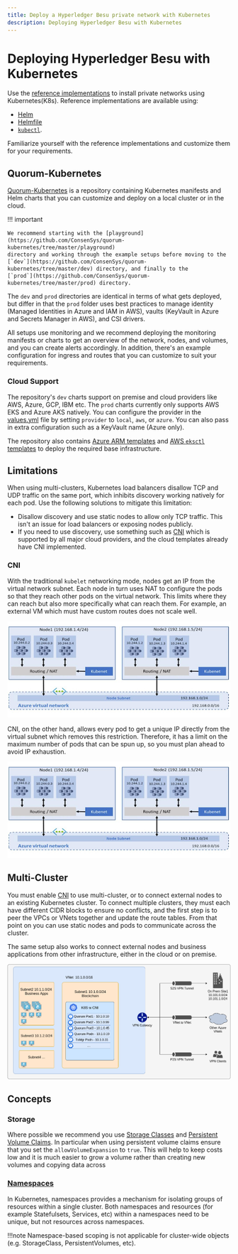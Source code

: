 ```yaml
---
title: Deploy a Hyperledger Besu private network with Kubernetes
description: Deploying Hyperledger Besu with Kubernetes
---
```


# Deploying Hyperledger Besu with Kubernetes

Use the [reference implementations](https://github.com/ConsenSys/besu-kubernetes) to install
private networks using Kubernetes(K8s). Reference implementations are available using:

* [Helm](https://github.com/ConsenSys/quorum-kubernetes/tree/master/dev)
* [Helmfile](https://github.com/roboll/helmfile)
* [`kubectl`](https://github.com/ConsenSys/besu-kubernetes/tree/master/playground/kubectl).

Familiarize yourself with the reference implementations and customize them for your requirements.

## Quorum-Kubernetes

[Quorum-Kubernetes](https://github.com/ConsenSys/quorum-Kubernetes) is a repository containing Kubernetes manifests and
Helm charts that you can customize and deploy on a local cluster or in the cloud.

!!! important

    We recommend starting with the [playground](https://github.com/ConsenSys/quorum-kubernetes/tree/master/playground)
    directory and working through the example setups before moving to the
    [`dev`](https://github.com/ConsenSys/quorum-kubernetes/tree/master/dev) directory, and finally to the
    [`prod`](https://github.com/ConsenSys/quorum-kubernetes/tree/master/prod) directory.

The `dev` and `prod` directories are identical in terms of what gets deployed, but differ in that the `prod` folder uses
best practices to manage identity (Managed Identities in Azure and IAM in AWS), vaults (KeyVault in Azure and Secrets
Manager in AWS), and CSI drivers.

All setups use monitoring and we recommend deploying the monitoring manifests or charts to get an overview of the
network, nodes, and volumes, and you can create alerts accordingly.
In addition, there's an example configuration for ingress and routes that you can customize to suit your requirements.

### Cloud Support

The repository's `dev` charts support on premise and cloud providers like AWS, Azure, GCP, IBM etc. The `prod` charts
currently only supports AWS EKS and Azure AKS natively. You can configure the provider in
the [values.yml](https://github.com/ConsenSys/quorum-kubernetes/blob/master/dev/helm/values/genesis-goquorum.yml)
file by setting `provider` to `local`, `aws`, or `azure`.
You can also pass in extra configuration such as a KeyVault name (Azure only).

The repository also contains [Azure ARM templates](https://github.com/ConsenSys/quorum-kubernetes/tree/master/azure) and
[AWS `eksctl` templates](https://github.com/ConsenSys/quorum-kubernetes/tree/master/aws) to deploy the required base infrastructure.

## Limitations

When using multi-clusters, Kubernetes load balancers disallow TCP and UDP traffic on the same port, which inhibits
discovery working natively for each pod.
Use the following solutions to mitigate this limitation:

* Disallow discovery and use static nodes to allow only TCP traffic.
  This isn't an issue for load balancers or exposing nodes publicly.
* If you need to use discovery, use something such as [CNI](#CNI) which is supported by all major cloud providers, and
  the cloud templates already have CNI implemented.

### CNI

With the traditional `kubelet` networking mode, nodes get an IP from the virtual network subnet.
Each node in turn uses NAT to configure the pods so that they reach other pods on the virtual network.
This limits where they can reach but also more specifically what can reach them.
For example, an external VM which must have custom routes does not scale well.

![without-CNI](../../images/kubernetes-1.jpeg)

CNI, on the other hand, allows every pod to get a unique IP directly from the virtual subnet which removes this restriction.
Therefore, it has a limit on the maximum number of pods that can be spun up, so you must plan ahead to avoid IP exhaustion.

![with-CNI](../../images/kubernetes-1.jpeg)

## Multi-Cluster

You must enable [CNI](#cni) to use multi-cluster, or to connect external nodes to an existing Kubernetes cluster.
To connect multiple clusters, they must each have different CIDR blocks to ensure no conflicts, and the first step is to
peer the VPCs or VNets together and update the route tables.
From that point on you can use static nodes and pods to communicate across the cluster.

The same setup also works to connect external nodes and business applications from other infrastructure, either in the
cloud or on premise.

![multi-cluster](../../images/kubernetes-3.png)

## Concepts

### Storage

Where possible we recommend you use [Storage Classes](https://kubernetes.io/docs/concepts/storage/storage-classes/) and
[Persistent Volume Claims](https://kubernetes.io/docs/concepts/storage/persistent-volumes/#persistentvolumeclaims). In
particular when using persistent volume claims ensure that you set the `allowVolumeExpansion` to `true`. This will help
to keep costs low and it is much easier to grow a volume rather than creating new volumes and copying data across

### [Namespaces](https://kubernetes.io/docs/concepts/overview/working-with-objects/namespaces/)

In Kubernetes, namespaces provides a mechanism for isolating groups of resources within a single cluster. Both
namespaces and resources (for example Statefulsets, Services, etc) within a namespaces need to be unique, but not
resources across namespaces.

!!!note
Namespace-based scoping is not applicable for cluster-wide objects (e.g. StorageClass, PersistentVolumes, etc).
